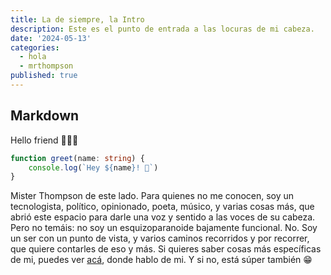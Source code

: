 ```yaml
---
title: La de siempre, la Intro
description: Este es el punto de entrada a las locuras de mi cabeza.
date: '2024-05-13'
categories:
  - hola
  - mrthompson
published: true
---
```


## Markdown

Hello friend 🧑🏽‍💻

&NewLine;

```ts
function greet(name: string) {
    console.log(`Hey ${name}! 👋`)
} 
```

Mister Thompson de este lado. Para quienes no me conocen, soy un tecnologista, político, opinionado, poeta, músico, y varias cosas más, que abrió este espacio para darle una voz y sentido a las voces de su cabeza.
Pero no temáis: no soy un esquizoparanoide bajamente funcional. No. Soy un ser con un punto de vista, y varios caminos recorridos y por recorrer, que quiere contarles de eso y más.
Si quieres saber cosas más específicas de mi, puedes ver [acá](/about), donde hablo de mi. Y si no, está súper también 😁
